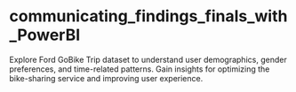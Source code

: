# communicating_findings_finals_with_PowerBI
 Explore Ford GoBike Trip dataset to understand user demographics, gender preferences, and time-related patterns. Gain insights for optimizing the bike-sharing service and improving user experience.
